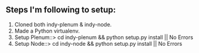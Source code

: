 ## Steps I'm following to setup:

1. Cloned both indy-plenum & indy-node.
2. Made a Python virtualenv.
3. Setup Plenum::> cd indy-plenum && python setup.py install   || No Errors
4. Setup Node::> cd indy-node && python setup.py install   || No Errors
